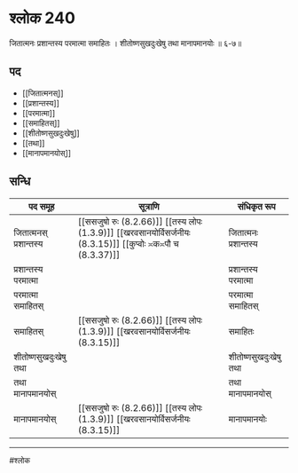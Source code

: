 # श्लोक 240

जितात्मनः प्रशान्तस्य परमात्मा समाहितः ।
शीतोष्णसुखदुःखेषु तथा मानापमानयोः ॥ ६-७॥


## पद 

- [[जितात्मनस्]]
- [[प्रशान्तस्य]]
- [[परमात्मा]]
- [[समाहितस्]]
- [[शीतोष्णसुखदुःखेषु]]
- [[तथा]]
- [[मानापमानयोस्]]

## सन्धि

| पद समूह | सूत्राणि | संधिकृत रूप |
| ----- | ----- | ----- |
| जितात्मनस् प्रशान्तस्य |  [[ससजुषो रुः (8.2.66)]] [[तस्य लोपः (1.3.9)]] [[खरवसानयोर्विसर्जनीयः (8.3.15)]] [[कुप्वोः ≍क≍पौ च (8.3.37)]] | जितात्मनः प्रशान्तस्य |
| प्रशान्तस्य परमात्मा |  | प्रशान्तस्य परमात्मा |
| परमात्मा समाहितस् |  | परमात्मा समाहितस् |
| समाहितस् |  [[ससजुषो रुः (8.2.66)]] [[तस्य लोपः (1.3.9)]] [[खरवसानयोर्विसर्जनीयः (8.3.15)]] | समाहितः |
| शीतोष्णसुखदुःखेषु तथा |  | शीतोष्णसुखदुःखेषु तथा |
| तथा मानापमानयोस् |  | तथा मानापमानयोस् |
| मानापमानयोस् |  [[ससजुषो रुः (8.2.66)]] [[तस्य लोपः (1.3.9)]] [[खरवसानयोर्विसर्जनीयः (8.3.15)]] | मानापमानयोः |


---

#श्लोक